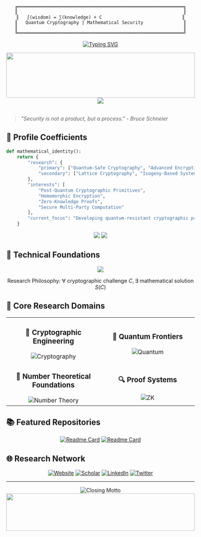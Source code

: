 <div align="center">
  
```ascii-art
╔══════════════════════════════════════════════════════════════╗
║                                                              ║
║   ∫(wisdom) = ∑(knowledge) + C                              ║
║   Quantum Cryptography | Mathematical Security               ║
║                                                              ║
╚══════════════════════════════════════════════════════════════╝
```

[![Typing SVG](https://readme-typing-svg.demolab.com?font=JetBrains+Mono&weight=600&size=35&duration=3000&pause=1000&color=6EC9F7&center=true&vCenter=true&width=800&lines=Welcome+to+Argon's+Laboratory;Where+Mathematics+Secures+the+Future;Cryptography+Beyond+Boundaries)](https://git.io/typing-svg)

<img src="https://raw.githubusercontent.com/crypt0-wizard/crypt0-wizard/output/ocean.gif" width="100%" height="120" />

</div>

<div align="center">
  <a href="https://github.com/argon-crypto">
    <img src="https://github-stats-alpha.vercel.app/api?username=argon-crypto&cc=22272e&tc=37BCF6&ic=fff&bc=0000" />
  </a>
</div>

<br>

> *"Security is not a product, but a process." - Bruce Schneier*

## 🌊 Profile Coefficients

```python
def mathematical_identity():
    return {
        "research": {
            "primary": ["Quantum-Safe Cryptography", "Advanced Encryption"],
            "secondary": ["Lattice Cryptography", "Isogeny-Based Systems"]
        },
        "interests": [
            "Post-Quantum Cryptographic Primitives",
            "Homomorphic Encryption",
            "Zero-Knowledge Proofs",
            "Secure Multi-Party Computation"
        ],
        "current_focus": "Developing quantum-resistant cryptographic protocols"
    }
```

<div align="center">
  <img src="https://github-readme-stats.vercel.app/api?username=argon-crypto&hide_border=true&show_icons=true&theme=transparent&title_color=6EC9F7&text_color=ffffff&icon_color=6EC9F7" />
  
  <img src="https://streak-stats.demolab.com?user=argon-crypto&theme=transparent&hide_border=true&ring=6EC9F7&fire=6EC9F7&currStreakLabel=6EC9F7" />
</div>

## 📐 Technical Foundations

<div align="center">

<img src="https://skillicons.dev/icons?i=python,rust,haskell,cpp,latex,git&theme=dark" />

</div>

```math
\text{Research Philosophy: } \forall \text{ cryptographic challenge } C, \exists \text{ mathematical solution } S(C)
```

## 🎯 Core Research Domains

<table align="center">
<tr>
<td align="center" width="50%">
  
### 🔐 Cryptographic Engineering
  
<img src="https://readme-typing-svg.demolab.com?font=JetBrains+Mono&duration=3000&pause=1000&color=6EC9F7&center=true&vCenter=true&width=435&lines=ECDSA%3A+Signature+Schemes+Unveiled" alt="Cryptography" />

</td>
<td align="center" width="50%">

### 🌌 Quantum Frontiers

<img src="https://readme-typing-svg.demolab.com?font=JetBrains+Mono&duration=3000&pause=1000&color=6EC9F7&center=true&vCenter=true&width=435&lines=SIDH%3A+Isogeny+Cryptography" alt="Quantum" />

</td>
</tr>
<tr>
<td align="center">

### 🎲 Number Theoretical Foundations

<img src="https://readme-typing-svg.demolab.com?font=JetBrains+Mono&duration=3000&pause=1000&color=6EC9F7&center=true&vCenter=true&width=435&lines=Prime+Number+Mysteries" alt="Number Theory" />

</td>
<td align="center">

### 🔍 Proof Systems

<img src="https://readme-typing-svg.demolab.com?font=JetBrains+Mono&duration=3000&pause=1000&color=6EC9F7&center=true&vCenter=true&width=435&lines=Zero+Knowledge%3A+Proving+Without+Revealing" alt="ZK" />

</td>
</tr>
</table>

## 📚 Featured Repositories

<div align="center">
  
[![Readme Card](https://github-readme-stats.vercel.app/api/pin/?username=argon-crypto&repo=quantum-resilient-crypto&theme=transparent&title_color=6EC9F7&text_color=ffffff&icon_color=6EC9F7&hide_border=true)](https://github.com/argon-crypto/quantum-resilient-crypto)
[![Readme Card](https://github-readme-stats.vercel.app/api/pin/?username=argon-crypto&repo=zero-knowledge-proofs&theme=transparent&title_color=6EC9F7&text_color=ffffff&icon_color=6EC9F7&hide_border=true)](https://github.com/argon-crypto/zero-knowledge-proofs)

</div>

## 🌐 Research Network

<div align="center">
  
[![Website](https://img.shields.io/badge/Website-6EC9F7?style=for-the-badge&logo=About.me&logoColor=white)](https://argon-crypto.github.io)
[![Scholar](https://img.shields.io/badge/Scholar-6EC9F7?style=for-the-badge&logo=Google%20Scholar&logoColor=white)](https://scholar.google.com)
[![LinkedIn](https://img.shields.io/badge/LinkedIn-6EC9F7?style=for-the-badge&logo=linkedin&logoColor=white)](https://linkedin.com)
[![Twitter](https://img.shields.io/badge/Twitter-6EC9F7?style=for-the-badge&logo=twitter&logoColor=white)](https://twitter.com)

</div>

<div align="center">

---

<img src="https://readme-typing-svg.demolab.com?font=JetBrains+Mono&duration=3000&pause=1000&color=6EC9F7&center=true&vCenter=true&width=435&lines=Securing+the+Digital+Frontier" alt="Closing Motto" />

<img src="https://raw.githubusercontent.com/crypt0-wizard/crypt0-wizard/output/wave.gif" width="100%" height="100" />

</div>
